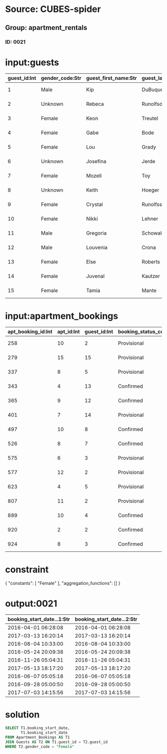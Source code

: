 # Source: CUBES-spider
## Group: apartment_rentals
### ID: 0021

# input:guests

| guest_id:Int | gender_code:Str | guest_first_name:Str | guest_last_name:Str | date_of_birth:Str |
|---|---|---|---|---|
| 1 | Male | Kip | DuBuque | 1995-11-04 07:09:57 |
| 2 | Unknown | Rebeca | Runolfsdottir | 1974-05-12 21:53:58 |
| 3 | Female | Keon | Treutel | 1974-08-20 09:28:05 |
| 4 | Female | Gabe | Bode | 2007-09-11 19:01:39 |
| 5 | Female | Lou | Grady | 1997-01-15 17:37:40 |
| 6 | Unknown | Josefina | Jerde | 1978-03-08 04:43:04 |
| 7 | Female | Mozell | Toy | 1997-01-20 17:11:31 |
| 8 | Unknown | Keith | Hoeger | 2001-06-18 20:05:55 |
| 9 | Female | Crystal | Runolfsson | 1971-01-04 04:22:58 |
| 10 | Female | Nikki | Lehner | 1980-06-20 18:15:39 |
| 11 | Male | Gregoria | Schowalter | 2015-02-03 23:34:13 |
| 12 | Male | Louvenia | Crona | 1983-08-26 15:45:08 |
| 13 | Female | Else | Roberts | 1971-11-02 01:51:56 |
| 14 | Female | Juvenal | Kautzer | 2003-07-29 22:08:15 |
| 15 | Female | Tamia | Mante | 2013-02-22 11:26:22 |

# input:apartment_bookings

| apt_booking_id:Int | apt_id:Int | guest_id:Int | booking_status_code:Str | booking_start_date:Str | booking_end_date:Str |
|---|---|---|---|---|---|
| 258 | 10 | 2 | Provisional | 2016-09-26 17:13:49 | 2017-10-07 11:38:48 |
| 279 | 15 | 15 | Provisional | 2016-04-01 06:28:08 | 2017-10-25 11:08:42 |
| 337 | 8 | 5 | Provisional | 2017-03-13 16:20:14 | 2018-02-19 16:59:08 |
| 343 | 4 | 13 | Confirmed | 2016-08-04 10:33:00 | 2017-09-29 12:43:50 |
| 365 | 9 | 12 | Confirmed | 2017-02-11 14:34:14 | 2017-10-07 20:47:19 |
| 401 | 7 | 14 | Provisional | 2016-05-24 20:09:38 | 2017-10-03 01:56:21 |
| 497 | 10 | 8 | Confirmed | 2016-07-25 02:57:04 | 2017-09-28 11:08:15 |
| 526 | 8 | 7 | Confirmed | 2016-11-26 05:04:31 | 2018-02-25 15:15:37 |
| 575 | 6 | 3 | Provisional | 2017-05-13 18:17:20 | 2017-10-06 11:15:58 |
| 577 | 12 | 2 | Provisional | 2017-03-04 02:23:49 | 2018-02-06 16:57:05 |
| 623 | 4 | 5 | Provisional | 2016-06-07 05:05:18 | 2017-11-13 13:59:45 |
| 807 | 11 | 2 | Provisional | 2016-04-17 12:53:59 | 2018-03-20 17:32:58 |
| 889 | 10 | 4 | Confirmed | 2016-09-28 05:00:50 | 2017-09-30 18:41:04 |
| 920 | 2 | 2 | Confirmed | 2017-04-07 04:53:27 | 2017-11-29 12:59:42 |
| 924 | 8 | 3 | Confirmed | 2017-07-03 14:15:56 | 2017-11-12 01:05:09 |

# constraint

{
  "constants": [
    "Female"
  ],
  "aggregation_functions": []
}

# output:0021

| booking_start_date...1:Str | booking_start_date...2:Str |
|---|---|
| 2016-04-01 06:28:08 | 2016-04-01 06:28:08 |
| 2017-03-13 16:20:14 | 2017-03-13 16:20:14 |
| 2016-08-04 10:33:00 | 2016-08-04 10:33:00 |
| 2016-05-24 20:09:38 | 2016-05-24 20:09:38 |
| 2016-11-26 05:04:31 | 2016-11-26 05:04:31 |
| 2017-05-13 18:17:20 | 2017-05-13 18:17:20 |
| 2016-06-07 05:05:18 | 2016-06-07 05:05:18 |
| 2016-09-28 05:00:50 | 2016-09-28 05:00:50 |
| 2017-07-03 14:15:56 | 2017-07-03 14:15:56 |

# solution

```sql
SELECT T1.booking_start_date,
       T1.booking_start_date
FROM Apartment_Bookings AS T1
JOIN Guests AS T2 ON T1.guest_id = T2.guest_id
WHERE T2.gender_code = "Female"
```
